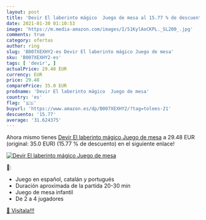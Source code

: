 ```yaml
---
layout: post
title: 'Devir El laberinto mágico  Juego de mesa al 15.77 % de descuento'
date: 2021-01-30 01:10:53
image: 'https://m.media-amazon.com/images/I/51KylAoCKPL._SL200_.jpg'
comments: true
category: ofertas
author: ring
slug: 'B007XEXHY2-es Devir El laberinto mágico Juego de mesa'
sku: 'B007XEXHY2-es'
tags: [ 'devir', ]
actualPrice: 29.48 EUR
currency: EUR
price: 29.48
comparePrice: 35.0 EUR
prodname: 'Devir El laberinto mágico  Juego de mesa'
country: 'es'
flag: '🇪🇸'
buyurl: 'https://www.amazon.es/dp/B007XEXHY2/?tag=tolees-21'
descuento: '15.77'
average: '31.624375'
---
```


Ahora mismo tienes [Devir El laberinto mágico  Juego de mesa](https://www.amazon.es/dp/B007XEXHY2/?tag=tolees-21) a 29.48 EUR (original: 35.0 EUR) (15.77 %  de descuento) en el siguiente enlace!

[![Devir El laberinto mágico  Juego de mesa](https://m.media-amazon.com/images/I/51KylAoCKPL._SL200_.jpg)](https://www.amazon.es/dp/B007XEXHY2/?tag=tolees-21)

🔎:

- Juego en español, catalán y portugués
- Duración aproximada de la partida 20-30 min
- Juego de mesa infantil
- De 2 a 4 jugadores

[🛒 Visítala!!!](https://www.amazon.es/dp/B007XEXHY2/?tag=tolees-21)
